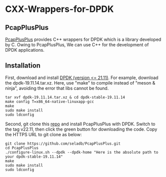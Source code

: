 # CXX-Wrappers-for-DPDK
## PcapPlusPlus
[PcapPlusPlus](https://pcapplusplus.github.io/docs/quickstart) provides C++ wrappers for DPDK which is a library developed by C. Owing to PcapPlusPlus, We can use C++ for the development of DPDK applications. 

## Installation
First, download and install [DPDK (version <= 21.11)](http://core.dpdk.org/download/).
For example, download the dpdk-19.11.14.tar.xz.
Here, use "make" to compile instead of "meson & ninja", avoiding the error that libs cannot be found. 
``` shell
tar xvf dpdk-19.11.14.tar.xz & cd dpdk-stable-19.11.14
make config T=x86_64-native-linuxapp-gcc
make
sudo make install
sudo ldconfig
```
Second, git clone this [repo](https://github.com/seladb/PcapPlusPlus) and install PcapPlusPlus with DPDK. Switch to the tag v22.11, then click the green button for downloading the code. Copy the HTTPS URL to git clone as below: 
``` shell
git clone https://github.com/seladb/PcapPlusPlus.git
cd PcapPlusPlus
./configure-linux.sh --dpdk --dpdk-home "Here is the absolute path to your dpdk-stable-19.11.14"
make
sudo make install
sudo ldconfig
```
